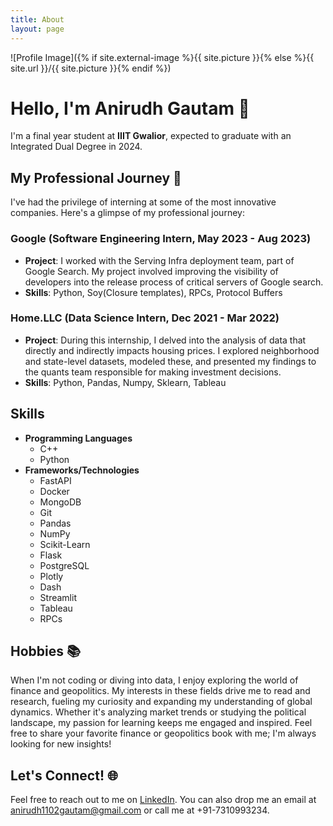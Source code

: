 ```yaml
---
title: About
layout: page
---
```

![Profile Image]({% if site.external-image %}{{ site.picture }}{% else %}{{ site.url }}/{{ site.picture }}{% endif %})
# Hello, I'm Anirudh Gautam 👋

I'm a final year student at **IIIT Gwalior**, expected to graduate with an Integrated Dual Degree in 2024.

## My Professional Journey 🚀

I've had the privilege of interning at some of the most innovative companies. Here's a glimpse of my professional journey:

### Google (Software Engineering Intern, May 2023 - Aug 2023)
- **Project**: I worked with the Serving Infra deployment team, part of Google Search. My project involved improving the visibility of developers into the release process of critical servers of Google search.
- **Skills**: Python, Soy(Closure templates), RPCs, Protocol Buffers

### Home.LLC (Data Science Intern, Dec 2021 - Mar 2022)
- **Project**: During this internship, I delved into the analysis of data that directly and indirectly impacts housing prices. I explored neighborhood and state-level datasets, modeled these, and presented my findings to the quants team responsible for making investment decisions.
- **Skills**: Python, Pandas, Numpy, Sklearn, Tableau

## Skills
- **Programming Languages**
  - C++
  - Python
- **Frameworks/Technologies**
  - FastAPI
  - Docker
  - MongoDB
  - Git
  - Pandas
  - NumPy
  - Scikit-Learn
  - Flask
  - PostgreSQL
  - Plotly
  - Dash
  - Streamlit
  - Tableau
  - RPCs


## Hobbies 📚
When I'm not coding or diving into data, I enjoy exploring the world of finance and geopolitics. My interests in these fields drive me to read and research, fueling my curiosity and expanding my understanding of global dynamics. Whether it's analyzing market trends or studying the political landscape, my passion for learning keeps me engaged and inspired. Feel free to share your favorite finance or geopolitics book with me; I'm always looking for new insights!

## Let's Connect! 🌐
Feel free to reach out to me on [LinkedIn](#). You can also drop me an email at [anirudh1102gautam@gmail.com](mailto:anirudh1102gautam@gmail.com) 
or call me at +91-7310993234.

